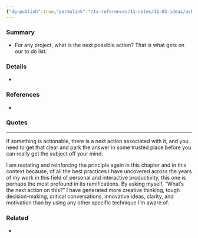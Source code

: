 ```yaml
---
{"dg-publish":true,"permalink":"/1x-references/11-notes/11-03-ideas/ask-what-is-the-next-action-on-this-project/","title":"Ask what is the next action on this project","created":"2023-10-22T23:15:47.000+03:00","updated":"2024-02-14T20:18:35.898+03:00"}
---
```



### Summary
- For any project, what is the next possible action? That is what gets on our to do list.

### Details
- 

### References
- 

### Quotes
- ---
If something is actionable, there is a next action associated with it, and you need to get that clear and park the answer in some trusted place before you can really get the subject off your mind.


I am restating and reinforcing the principle again in this chapter and in this context because, of all the best practices I have uncovered across the years of my work in this field of personal and interactive productivity, this one is perhaps the most profound in its ramifications. By asking myself, “What’s the next action on this?” I have generated more creative thinking, tough decision-making, critical conversations, innovative ideas, clarity, and motivation than by using any other specific technique I’m aware of.


### Related
- 
